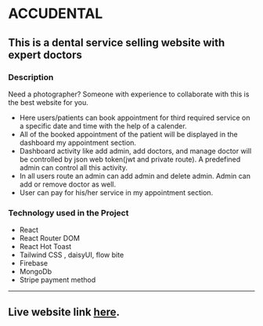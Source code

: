 # ACCUDENTAL

## This is a dental service selling website with expert doctors

### Description

Need a photographer? Someone with experience to collaborate with this is the best website for you.

- Here users/patients can book appointment for third required service on a specific date and time with the help of a calender.
- All of the booked appointment of the patient will be displayed in the dashboard my appointment section.
- Dashboard activity like add admin, add doctors, and manage doctor will be controlled by json web token(jwt and private route). A predefined admin can control all this activity.
- In all users route an admin can add admin and delete admin. Admin can add or remove doctor as well.
- User can pay for his/her service in my appointment section.

### Technology used in the Project

- React
- React Router DOM
- React Hot Toast
- Tailwind CSS , daisyUI, flow bite
- Firebase
- MongoDb
- Stripe payment method

---

## Live website link [here]().
